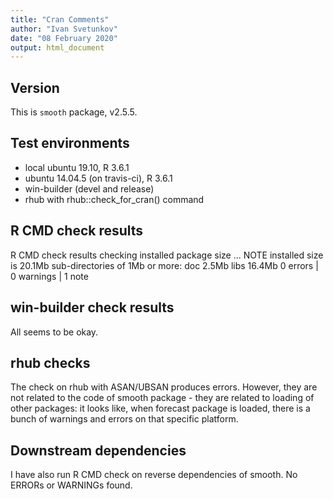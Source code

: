 ```yaml
---
title: "Cran Comments"
author: "Ivan Svetunkov"
date: "08 February 2020"
output: html_document
---
```

## Version
This is ``smooth`` package, v2.5.5.

## Test environments
* local ubuntu 19.10, R 3.6.1
* ubuntu 14.04.5 (on travis-ci), R 3.6.1
* win-builder (devel and release)
* rhub with rhub::check_for_cran() command

## R CMD check results
R CMD check results
checking installed package size ... NOTE
    installed size is 20.1Mb
    sub-directories of 1Mb or more:
      doc    2.5Mb
      libs  16.4Mb
0 errors | 0 warnings | 1 note

## win-builder check results
All seems to be okay.

## rhub checks
The check on rhub with ASAN/UBSAN produces errors. However, they are not related to the code of smooth package - they are related to loading of other packages: it looks like, when forecast package is loaded, there is a bunch of warnings and errors on that specific platform.

## Downstream dependencies
I have also run R CMD check on reverse dependencies of smooth.
No ERRORs or WARNINGs found.
